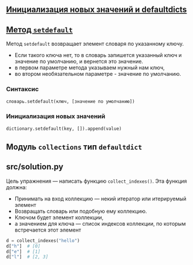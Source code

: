 ## [Инициализация новых значений и defaultdicts](https://ru.hexlet.io/courses/python-dicts/lessons/defaultdicts/theory_unit)

## <u>Метод `setdefault`</u>

Метод `setdefault` возвращает элемент словаря по указанному ключу.

- Если такого ключа нет, то в словарь запишется указанный ключ и значение по умолчанию, и вернется это значение.
- в первом параметре метода указываем нужный нам ключ,
- во втором необязательном параметре - значение по умолчанию.

### Синтаксис

```python
словарь.setdefault(ключ, [значение по умолчанию])
```

### Инициализация новых значений

```python
dictionary.setdefault(key, []).append(value)
```

## Модуль `collections` тип `defaultdict`

## src/solution.py

Цель упражнения — написать функцию `collect_indexes()`. Эта функция должна:

- Принимать на вход коллекцию — некий итератор или итерируемый элемент
- Возвращать словарь или подобную ему коллекцию.
- Ключом будет элемент коллекции,
- а значением для ключа — список индексов коллекции, по которым встречается этот элемент

```python
d = collect_indexes("hello")
d["h"]  # [0]
d["e"]  # [1]
d["l"]  # [2, 3]
```
